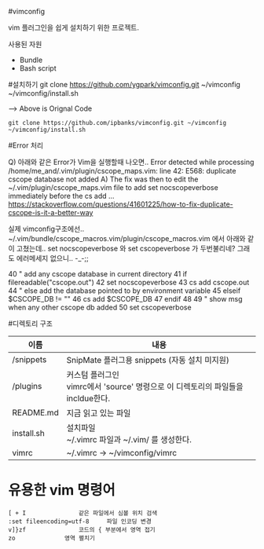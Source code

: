#vimconfig

vim 플러그인을 쉽게 설치하기 위한 프로젝트.

사용된 자원

- Bundle
- Bash script


#설치하기
    git clone https://github.com/ygpark/vimconfig.git ~/vimconfig
    ~/vimconfig/install.sh

--> Above is Orignal Code


    git clone https://github.com/ipbanks/vimconfig.git ~/vimconfig
    ~/vimconfig/install.sh

#Error 처리

Q) 아래와 같은 Error가 Vim을 실행할때 나오면.. 
Error detected while processing /home/me_and/.vim/plugin/cscope_maps.vim:
line   42:
E568: duplicate cscope database not added
A) The fix was then to edit the ~/.vim/plugin/cscope_maps.vim file 
    to add set nocscopeverbose immediately before the cs add ...
 https://stackoverflow.com/questions/41601225/how-to-fix-duplicate-cscope-is-it-a-better-way
 
 실제 vimconfig구조에선.. 
 ~/.vim/bundle/cscope_macros.vim/plugin/cscope_macros.vim 에서 아래와 같이 고쳤는데.. 
 set nocscopeverbose 와 set cscopeverbose 가 두번불리네? 그래도 에러메세지 없으니.. -_-;; 
 
 
 40     " add any cscope database in current directory
 41     if filereadable("cscope.out")
 42         set nocscopeverbose
 43         cs add cscope.out
 44     " else add the database pointed to by environment variable
 45     elseif $CSCOPE_DB != ""
 46         cs add $CSCOPE_DB
 47     endif
 48
 49     " show msg when any other cscope db added
 50     set cscopeverbose
 

#디렉토리 구조


|    이름    |            내용                                                 |
| ---------- | --------------------------------------------------------------- |
| /snippets  | SnipMate 플러그용 snippets (자동 설치 미지원)                   |
| /plugins   | 커스텀 플러그인 <br/> vimrc에서 'source' 명령으로 이 디렉토리의 파일들을 incldue한다.  |
| README.md  | 지금 읽고 있는 파일                                             |
| install.sh | 설치파일 <br/>  ~/.vimrc 파일과 ~/.vim/ 를 생성한다.            |
| vimrc      | ~/.vimrc -> ~/vimconfig/vimrc                                   |



# 유용한 vim 명령어
	[ + I				같은 파일에서 심볼 위치 검색
	:set fileencoding=utf-8		파일 인코딩 변경
	v]}zf				코드의 { 부분에서 영역 접기
	zo				영역 펼치기
